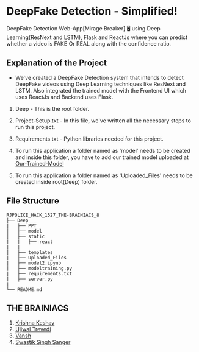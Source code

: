 # DeepFake Detection - Simplified!
DeepFake Detection Web-App[Mirage Breaker] 🖥 using Deep Learning(ResNext and LSTM), Flask and ReactJs where you can predict whether a video is FAKE Or REAL along with the confidence ratio. 

## Explanation of the Project
- We've created a DeepFake Detection system that intends to detect DeepFake videos using Deep Learning techniques like ResNext and LSTM. Also integrated the  trained model with the Frontend UI which uses ReactJs and Backend uses Flask.

1. Deep - This is the root folder.

2. Project-Setup.txt - In this file, we've written all the necessary steps to run this project.

3. Requirements.txt - Python libraries needed for this project. 

4. To run this application a folder named as 'model' needs to be created and inside this folder, you have to add our trained model uploaded at [Our-Trained-Model](https://drive.google.com/file/d/1hH5HJcoTJgmlnByqfw3j2ojhL8MemPJr/view?usp=sharing)

5. To run this application a folder named as 'Uploaded_Files' needs to be created inside root(Deep) folder. 

## File Structure
```
RJPOLICE_HACK_1527_THE-BRAINIACS_8
├── Deep
|   ├── PPT
│   ├── model
│   ├── static
|   |   ├── react  
|   |
|   ├── templates
|   ├── Uploaded_Files
|   ├── model2.ipynb
|   ├── modeltraining.py
|   ├── requirements.txt
|   ├── server.py
|   
└── README.md
```
   
## THE BRAINIACS
1. [Krishna Keshav](https://github.com/KeshavCh0udhary)
2. [Ujjwal Trevedi](https://github.com/ujjwaltrivedi07)
3. [Vansh](https://github.com/Vanshmakhija16)
4. [Swastik Singh Sanger](https://github.com/swastiksanger16)
